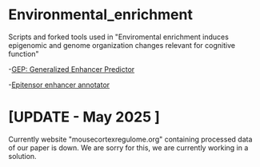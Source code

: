 # Environmental_enrichment
Scripts and  forked tools used in "Enviromental enrichment induces epigenomic and genome organization changes relevant for cognitive function" 

-[GEP: Generalized Enhancer Predictor](https://github.com/ShaluJhanwar/GEP) <br/>

-[Epitensor enhancer annotator](https://github.com/ophiothrix/enhancer.annotator) 


# [UPDATE - May 2025 ]

Currently website "mousecortexregulome.org" containing processed data of our paper is down. We are sorry for this, we are currently working in a solution. 
